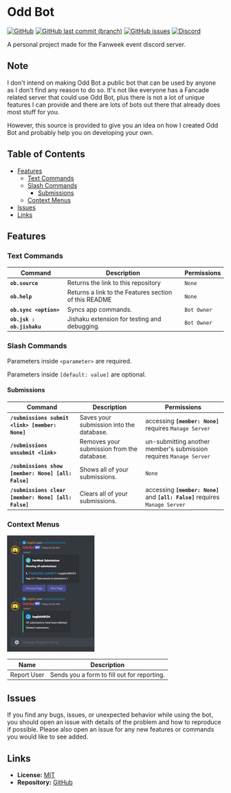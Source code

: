 # Odd Bot <!-- omit in toc -->
[![GitHub](https://img.shields.io/github/license/Isaglish/fanweek-oddbot?style=flat-square)](https://github.com/Isaglish/fanweek-oddbot/blob/main/LICENSE)
[![GitHub last commit (branch)](https://img.shields.io/github/last-commit/Isaglish/fanweek-oddbot/main)](https://github.com/Isaglish/fanweek-oddbot/commits)
[![GitHub issues](https://img.shields.io/github/issues-raw/Isaglish/fanweek-oddbot)](https://github.com/Isaglish/fanweek-oddbot/issues)
[![Discord](https://img.shields.io/discord/758487559399145524?color=%235865F2&label=discord&logo=discord&logoColor=white)](https://discord.gg/XRTQbZJ)

A personal project made for the Fanweek event discord server.

## Note <!-- omit in toc -->
I don't intend on making Odd Bot a public bot that can be used by anyone as I don't find any reason to do so. It's not like everyone has a Fancade related server that could use Odd Bot, plus there is not a lot of unique features I can provide and there are lots of bots out there that already does most stuff for you.

However, this source is provided to give you an idea on how I created Odd Bot and probably help you on developing your own.

## Table of Contents <!-- omit in toc -->

- [Features](#features)
  - [Text Commands](#text-commands)
  - [Slash Commands](#slash-commands)
    - [Submissions](#submissions)
  - [Context Menus](#context-menus)
- [Issues](#issues)
- [Links](#links)

## Features

### Text Commands

| Command                    | Description                                           | Permissions |
| -------------------------- | ----------------------------------------------------- | ----------- |
| **`ob.source`**            | Returns the link to this repository                   | `None`      |
| **`ob.help`**              | Returns a link to the Features section of this README | `None`      |
| **`ob.sync <option>`**     | Syncs app commands.                                   | `Bot Owner` |
| **`ob.jsk : ob.jishaku `** | Jishaku extension for testing and debugging.          | `Bot Owner` |

### Slash Commands

Parameters inside `<parameter>` are required.

Parameters inside `[default: value]` are optional.

#### Submissions

| Command                                               | Description                                | Permissions                                                                    |
| ----------------------------------------------------- | ------------------------------------------ | ------------------------------------------------------------------------------ |
| **`/submissions submit <link> [member: None] `**      | Saves your submission into the database.   | accessing **`[member: None]`** requires `Manage Server`                        |
| **`/submissions unsubmit <link>`**                    | Removes your submission from the database. | un-submitting another member's submission requires `Manage Server`             |
| **`/submissions show [member: None] [all: False] `**  | Shows all of your submissions.             | `None`                                                                         |
| **`/submissions clear [member: None] [all: False] `** | Clears all of your submissions.            | accessing **`[member: None]`** and **`[all: False]`** requires `Manage Server` |


### Context Menus

![](assets/markdown/context-menu.gif)

| Name        | Description                                 |
| ----------- | ------------------------------------------- |
| Report User | Sends you a form to fill out for reporting. |


## Issues
If you find any bugs, issues, or unexpected behavior while using the bot, you should open an issue with details of the problem and how to reproduce if possible. Please also open an issue for any new features or commands you would like to see added.
    
## Links
- **License:** [MIT](https://github.com/Isaglish/fanweek-oddbot/blob/main/LICENSE)
- **Repository:** [GitHub](https://github.com/Isaglish/fanweek-oddbot)